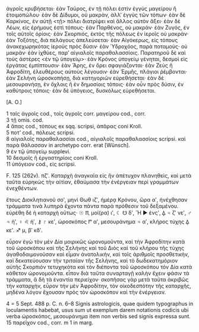 ἀγροῖς κρυβήσεται· ἐὰν Ταῦρος, ἐν τῇ πόλει ἐστὶν ἐγγὺς μαγείρου ἢ ἐτοιμοπώλου· ἐὰν δὲ Δίδυμοι, οὐ μακρὰν, ἀλλ’ ἐγγὺς τῶν τόπων· ἐὰν δὲ Καρκίνος, ἐν αὐτῇ <τῇ> πόλει διατρίψει καὶ ἄλλος αὐτὸν ἄξει· ἐὰν δὲ Λέων, εἰς ἐρήμους ἐστὶ τόπους· ἐὰν Παρθένος, οὐ μακρὰν· ἐὰν Ζυγός, ἐν τοῖς αὐτοῖς ὁρίοις· ἐὰν Σκορπιός, ἐκτὸς τῆς πόλεως ἐν ἱεροῖς οὐ μακρὰν· ἐὰν Τοξότης, διὰ πελάγους ἀπελεύσεται· ἐὰν Αἰγόκερως, εἰς τόπους ἀνακεχωρηκότας ἱεροὺς πρὸς δύσιν· ἐὰν Ὑδροχόος, παρὰ ποταμοὺς· οὐ μακρὰν· ἐὰν ἰχθύες, παρ’ αἰγιαλοῖς παραθαλασσίοις. Παρατηροῦ δὲ καὶ τοὺς ἀστέρες <ἐν τῷ ὑπογείῳ>· ἐὰν Κρόνος ὑπογείῳ γένηται, δεσμοὶ εἰς ἐργάτας ἐμπίπτουσιν· ἐὰν Ἄρης, ἐν ὄρει σφαγιάζονται· ἐὰν Ζεύς ἢ Ἀφροδίτη, ἐλευθέρους αὐτοὺς λέγουσιν· ἐὰν Ἑρμῆς, πλάγιοι ῥέμβονται· ἐὰν Σελήνη ὡροσκοπήσῃ, διὰ κατηγοριῶν εὑρεθήσεται· ἐὰν δὲ μεσουρανήσῃ, ἐν ὄχλοις ἢ ἐν δημοσίοις τόποις· ἐὰν οὖν πρὸς δύσιν, ἐν καθύτροις τόποις· ἐὰν δὲ ὑπόγειος, δυσκόλως εὑρεθήσεται.

[A. O.]

1 ταῖς ἀγροῖς cod., τοῖς ἀγροῖς corr. μαγείρου cod., corr.  
3 τῇ omis. cod.  
4 ἅπας <sic> cod., τόπους ex sqq. scripsi, ἀπᾶρας coni Kroll.  
5 ποτ’ cod., πόλεως scripsi.  
8 αἰγιαλοῖς παραθαλασσίαι cod., αἰγιαλοῖς παραθαλασσίοις scripsi. καὶ παρὰ θάλασσαν in archetypo corr. erat [Wünsch].  
9 ἐν τῷ ὑπογείῳ supplevi.  
10 δεσμοῖς ἢ ἐργαστηρίοις coni Kroll.  
11 ὑπόγειον cod., εἰς scripsi.

F. 125 (262v). πζʹ. Καταρχὴ ἀναγκαῖα εἰς ἣν ἀπέτυχον πλανηθεὶς, καὶ μετὰ ταῦτα εὑρηκὼς τὴν αἰτίαν, ἐθαύμασα τὴν ἐνέργειαν περὶ γραμμάτων ἐνεχθέντων.

ἔτους Διοκλητιανοῦ σοʹ, μηνὶ Θωθ ιζʹ, ἡμέρᾳ Κρόνου, ὥρα αʹ, ἠνέχθησαν τράμματα τινὰ λυπηρὰ ἔχοντα πάντα παρὰ πρόθεσιν τοῦ δεξαμένου. εὑρέθη δὲ ἡ καταρχὴ οὕτως· ☉ ♏ μοί(ρα) ιʹ, ☾ ☋ δʹ, Ἥ ► ἐνςʹ, 𐅉 ♃ ζʹ νεʹ, ♂ ♃ ἠʹ, ♀ ♌ ἠʹ, ⚷ ♇ κεʹ, ὡροσκόπος 𐅈 αʹ, μεσουράνημα ♃ αʹ, κλήρος τύχης 𐅉 κεʹ. ♐ μ, βʹ κδʹ.

εὗρον ἐγὼ τὸν μὲν Δία μοιρικῶς ὡρονομοῦντα, καὶ τὴν Ἀφροδίτην κατὰ τοῦ ὡροσκόπου καὶ τῆς Σελήνης καὶ τοῦ Διὸς καὶ τοῦ κλήρου τῆς τύχης ἀγαθοδαιμονοῦσαν καὶ εἶμαν ἀνατολικὴν, καὶ τοῖς ἀριθμοῖς προσθετικὴν, καὶ δεκατεύουσαν τὴν τριταίαν τῆς Σελήνης, καὶ τὸ δωδεκατημόριον αὐτῆς Σκορπιὸν τετυχηκότα καὶ τὸν διέποντα τοῦ ὡροσκόπου τὸν Δία κατὰ κάθετον ὡρονομοῦντα. εἶπον διὰ ταῦτα συναρταγῇ καλὴν ἔχειν φάσιν τὰ τράμματα, ἃ δὴ τὰ ἐναντία περιείχον· σκοπῆσας γὰρ μετὰ ταῦτα ἀκριβῶς τὴν καταρχὴν, εὗρον τὴν μὲν Ἀφροδίτην, τὸν οἰκοδεσπότην τῆς καταρχῆς, μηδένα λόγον ἔχουσαν πρὸς τὸν ὡροσκόπον καὶ τὴν ἐνέργειαν.

4 = 5 Sept. 488 p. C. n. 6–8 Signis astrologicis, quae quidem typographus in loculamentis habebat, usus sum ut exemplum darem notationis codicis ubi verba ὡροσκόπος, μεσουράνημα item non verbis sed signis expressa sunt. 15 παρεῖχον cod., corr. m 1 in marg.